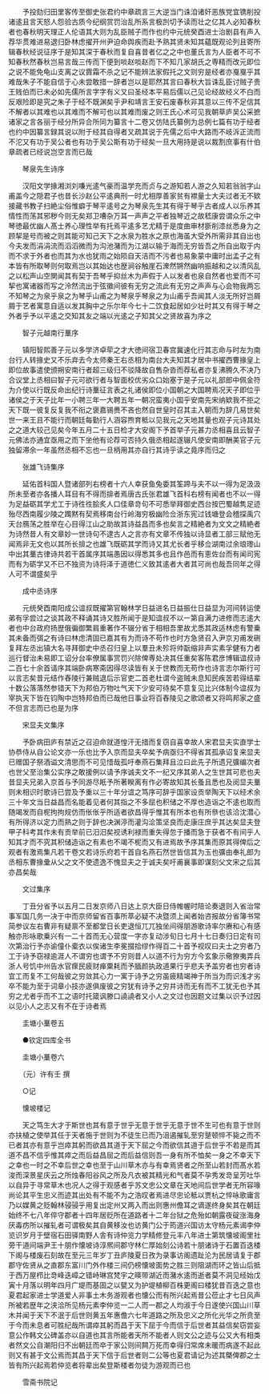 <!-- { "loadSidebar": true } -->
　　予投劾归田里客传至御史张君约中章疏言三大逆当门诛洎诸奸恶族党宜镌削投诸逺且言天怒人怨验古质今纪纲赏罚治乱所系言极剀切予读而壮之亿其人必知春秋者也春秋明天理正人伦语其大则为乱臣贼子而作也约中元统癸酉进士治剧县有声入荐华贯难进易退归卧林虑擢开州尹迫命舆疾而赴予熟其贤未知其藴既观论列且寄所辑春秋经说征序于是知其深于春秋而复自喜昔者亿之之中也董氏言为人臣者不可不知春秋然春秋岂易言哉三传而下便到啖赵啖赵而下不知几家胡氏之専精而改元即位之说不能免龟山支离之议霣霜不杀之记不能辨法家假托之文则穷是经者亦戛戛乎其难哉朱子不能自信于心未尝敢措一辞者岂以是耶然其言曰春秋大旨诛乱臣讨贼子贵王贱伯而已未必如先儒所言字字有义又曰圣经本平易后儒以己见论经故经义不白而反艰险即是究之朱子于经不既渊矣乎尹和靖言王安石废春秋非其意以三传不足信其不解者以其难也以其难而不解可也以其难而废之则王氏心术可见我朝草庐吴公采摭诸家之言各丽于经分所异合所同为纂言十二卷又仿陆氏纂例为总例七篇有功于经者也约中因纂言録其说以附于经其自得者又疏其说于先儒之后中大路而不岐泝正流而不沱又有功于吴公者也有功于吴公斯有功于经矣一旦大用持是说以裁割庶事有什伯章疏者已经说岂空言而已哉

　　琴泉先生诗序

　　汉阳文学掾湘浏刘嗛光逺气豪而温学充而贞与之游知若人游之久知若翁翁字山甫盖今之隠君子也昔长沙赵公平逺典刑一时尤相厚善家贫有襟量士大夫过者无不欵接藏书教子扫絶尘俗惟癖于琴平逺号之为琴泉先生其有得于琴乎古者成人以乐养其情性而荡其邪秽今则无矣郑卫嘈杂万耳一声声之平者独琴近之故嵇康尝谓众乐之中琴徳最优幽人髙士养心理性举有托焉平逺多艺尤精于是度曲审材斵削漆丝悉身为之顾挈是号而被之则其能可知己天下之水泉为胜水之原也海虽大受外所需非其自出也今夫发而涓涓流而滔滔微而为沟池潴而为江湖以输于海而无穷皆吾之所自出取于内而不求于外者也而其为水也犹雨之始陨自天洁而不污者也易象蒙中庸时出孟子之有本皆有所取琴则何取焉岂以其始达也歴涧谷触崖石潨然锵然幽响振越和之以清风乱之以松声山空閴闻其有契于吾琴乎抑丝木为声假于人以发者也泉自然者也爱而不可挈也寓诸器而写之泠然流出于弦徽间彼有无穷之流此有无穷之声声与心会物我两忘不知琴之为泉乎泉之为琴乎山甫之为琴泉乎琴泉之为山甫乎吾闻其人淡无所好岂屑屑于艺者寓意自适以发其胸中之乐尔年今七十二饮食起居如少壮时其又有得于琴之外者乎予以平逺之交知其友之端以光逺之子知其父之贤故喜为序之

　　智子元越南行藳序

　　镇阳智熙善子元以多学济卓荦之才大徳间宿卫春宫冀速化行其志命与时左为南台行人转掾史又不乐弃去今太师秦王右丞相为南台大夫知其才居中书擢西曹掾皇上即位故事遣使颁朔安南行者超三级归不驳降故自售杂沓而荐私者亦复沸腾久不决乃合议堂上丞相曰智子元可欲行者与智面校优劣众口始塞于是子元以礼部郎中佩金符为介使以行既反命出纪行诗藳征言表之礼诸侯即位小国朝之大国聘焉况天子即位乎诸侯之于天子比年一小聘三年一大聘五年一朝况蛮夷小国乎安南先宋纳欵我不拒之天下既一彼复反复我不衔之褒嘉锡赉不吝也然自世皇时召其主入朝而为辞几易世矣世一来王且不能行而朝廷每勤行人涵容煦育秪以见我元之天地其量也观子元诗其处之之道大较己见矣今年五月二十五日检才大安阁下予首举子元甚力丞相喜且云智子元佛法亦通宜亟用之而下坐他有论荐可否持久俄丞相起遂辍凡使安南即酬美官子元独留滞余一年虽然丞相不忘也一旦柄用其亦自行其诗乎读之竟序而归之

　　张雄飞诗集序

　　延佑首科国人暨诸部列右榜者十六人幸获鱼兔委其筌蹄与夫不以一得为足汲汲所未至者亦各播人耳目有不得而揜者焉唐古氏张君雄飞首科右榜有闻者也不以一得为足益砺其学尤工于诗徃徃脍炙人口佳章竒句不可悉举拜御史西台按巴蜀越隽足迹殆尽西南履少陵之躅黙有契焉移南台行岭海穷极幽险佥浙东宪过钱塘登会稽探禹穴天台鴈荡之胜举在心目得江山之助故其诗益昌而多也矣言之精絶者为文文之精絶者为诗然昔人有文章妙一世诗句不逮古人之言亦有文章不传独以诗显者工部三赋他无闻焉非无文也以其所长揜之也雄飞既砺其学而诗又其尤长者乎移佥湖南过余琅瓈山中出其藳古律诗共若干首属序其端愚因以得悉其多也且作邑而有恵佐台而有闻司宪而有为砺学又不已不独资为诗将泽于道徳仁义致其逺者大者其可尚也哉吾同年之得人可不谓盛矣乎

　　成中丞诗序

　　元统癸酉南阳成公谊叔既擢第官翰林学日益进名日益振仕日益显为河间转运使弟有孚尝过之谈其政不释诵其诗又胜所闻于是知谊叔不以一第自满力进修而志逺大者也中台政府扬歴俄徧御繁肩重著作不辍分省于相相吾里故尤悉其政适林虑有警乗其未备而弭之有诗曰林虑清固已嘉其有为而诗不苟作也时方急贤召入尹京刃甫发硎复拜左丞出镇大名寻拜御史中丞召归皇上以羣丑未殄将帅翫缩非声实素孚健有力者巡行督治未易即工诏分台率僚属事赏罚兴除俾専处决其任重矣客陈君彦博辑谊叔诗二百七十余首请序其端卧病寒斋因得尽读皆有关于世教而无苟作也诗言志尔斯行可以言志矣昔元结作舂陵行兼贼退后示官吏二首老杜谓今盗贼未息知民疾苦若得结辈十数公落落然参错天下为邦伯万物吐气天下少安可待矣不意复见比兴体制今谊叔为宰执天下皆在钧陶中岂特邦伯而已哉他日事业将百舂陵见之歌颂者又将鸣邦家之盛不但言志而已也是为序

　　宋显夫文集序

　　予卧病田庐有禁近之召迫命就道惶汗无措而复窃自喜幸故人宋君显夫实直学士协恭侍从自公论文亦一乐也比予入京而显夫卒矣予病亟归不得省其孤承诏复来显夫已赠国子祭酒谥文清思而不可见惜哉孤吁奉燕石集拜且泣曰此先子所遗兄彍编次者也世父至治集公实序之敢援例以请予序诚夫文不一纪又序其弟人之生世其可悲也夫昔显夫兄弟入京首与予同游尽眂予所著睽离有作必寄故知其长蚤且悉也及阅显夫藳则未相识时歌诗已尝及予重以三十年分谊之笃序可辞乎国家设贡举陶天下以经术余三十年文当日益昌而名能着见者何其指之不多屈也积储之不厚也造诣之不逺也取而随竭发而自柅拘拘规仿而伥伥乎所适者欲昌得乎惟其有所本也有所叅也该洽沈潜心有所得济以定力而熟之则于辞也决渊渟而灌沟浍策坚良而走康庄庶乎其达矣显夫登甲子科考其作未有贡举前已汨汨矣视诱利禄而重失得忽于播而急于获者不有间乎人知其才而不究其积储造诣之有素也不竭不柅而又有进焉故予序其集而原其得俾后之观者有激焉集凡若干卷文若诗乐府若干首自名燕石然世皆信其为玉也彍由奉礼郎为丞相东曹掾彚从父之文不使遗逸不愧显夫之于诚夫矣吁甫襄事即谋刻父文宋之后其亦昌矣哉

　　文过集序

　　丁丑分省予以五月二日发京师八日达上京大臣日侍帷幄时陪论奏退则入省治常事军国几务一决于中而京师留省百事所萃必疑不决暨须上闻者始咨报故分省簿书常简参议左右曹非有疑禀不至都堂日长吏退恒兀兀独坐间得朋游歌诗率尔赓和心有感触亦形咏歌乗兴有一二十首而无心营度一字亦复动涉旬日七月十七日奏归日定有司次第治行予亦谕僮仆槖衣以俟诸生李冕掇拾缪作得百二十首予视叹曰夫士之穷者乃工于诗予窃禄逾涯人不谓穷也谓予不穷则昔人以道不行为穷方今玄象示儆獠夷弄兵浙人号饥中州告水官瘝民疲财瘅粟耗而予腼颜执政道果行乎悲夫予盖穷者也穷者诗宜工而复不工何哉彼之穷敛其心力一寓于诗予之穷虽疲精竭神于所当为而识浅才劣卒不能为至于词章小技亦遂俱废彼之穷犹有诗予之穷并诗而无有而不工犹无也予其穷之尤者乎而不工之语时托箴讽滕口譊譊者又小人之文过也因题文过集以识予过因以见小人之志又有不在于诗者焉

　　圭塘小藳卷五

　　●钦定四库全书

　　圭塘小藳卷六

　　（元）许有壬 撰

　　○记

　　懐坡楼记

　　天之笃生大才于斯世也其有意于世乎无意于世乎无意于世不生可也有意于世则亦扶植之使举其任于天者施于世则为不徒生已而乃沮遏摧轧至穷蹵顿悴不毙之而不已者其亦有意乎岂瘁其躬而欲昌其道于天下屈之今而欲信其道于后世乎不若是而其道不昌不信乎惟其瘁之而后益昌屈之而后益信则吾一身有所不恤矣一身之不幸天下之幸也一时之不幸后世之幸也至于山川草木亦与有幸焉贤者之所至山若封而髙水若浚而深景星庆云之所烛春阳谷风之所及凡衣被其精光和气者莫不孕秀发竒呈芳吐华以自异于寻常草木也况人之得于观感者乎苏文忠公文章在天地间后世学者无所容喙尚论其平生忠义而迹其出处有不能不为之浩叹者焉进尽忠论秪以贾杭之悴咏歌庸言乃以媒黄之贬翰林骎骎乎用复出定州又两入而出则惠州儋耳之谪遂终身矣其在朝廷始终不七八年倅守郡者十四年居贬所在道路者十二年台狱之危殆如朝露夜碇涨海身厌毒疠所以摧轧者可谓极矣其自黄移汝也访黄门公于筠道兴国访太守杨元素谒李仲览识岁月于壁宿石田驿南野人舎有诗仲览力学精修登元丰八年进士第筑懐坡阁里社旁干道间端尹王十朋作懐坡诗淳熈间郡守林仁厚始刻公诗若十朋诸诗于石置百迭楼下阁与楼废石刻故在至元三年岁丁丑庐陵夏日孜为录事访阁遗趾沦为民居请复于郡郡守佐贤从之直郡东富川门外作楼三间仍榜懐坡面势之胜三则阻湖而环之皆山后抵于西万屋栉比竒峰迭嶂之错峙琳宫梵宇之暎带湖近而潴水逺而逝者莫不洞见经始戊寅十月落以明年四月广堤而基固之以甓又为护堤植柳百株更阁曰楼犹昔百迭之意也夏君起家进士学道爱人非事土木务游观者也懐公而有所兴起焉昔公莅止才七日风声所被若歴年之浃洽所见杨元素李仲览一二人而一郡之人均淑于今日遂使兴国山川草木并闻于天下不泯于后世则黄五年惠儋六七年道路之所及忠义之所化光华之所贲至于今而未息者可胜纪哉所谓瘁其躬而昌于天下屈于今而信于后世者其益信矣窃尝妄意公作韩文公碑盖亦以自道也其言所能者天所不能者人则文公之迹与公又大有相类者然文公自潮阳归不出朝廷而卒于家公则间闗万死而幸得归常席未暖而病遂不起此则又有甚于文公焉而其昌于天下信于后世者则二公等也夏君请记为述其槩俾郡之士皆有所兴起焉若仲览者将辈出矣登斯楼者勿徒为游观而已也

　　雪斋书院记

